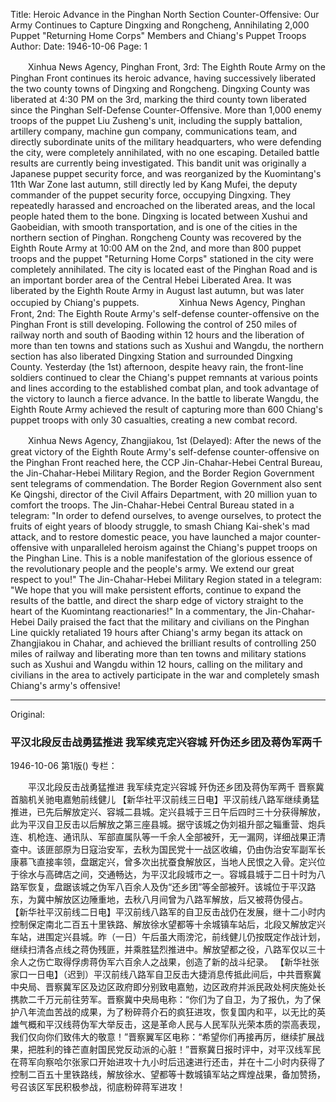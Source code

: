 Title: Heroic Advance in the Pinghan North Section Counter-Offensive: Our Army Continues to Capture Dingxing and Rongcheng, Annihilating 2,000 Puppet "Returning Home Corps" Members and Chiang's Puppet Troops
Author:
Date: 1946-10-06
Page: 1

　　Xinhua News Agency, Pinghan Front, 3rd: The Eighth Route Army on the Pinghan Front continues its heroic advance, having successively liberated the two county towns of Dingxing and Rongcheng. Dingxing County was liberated at 4:30 PM on the 3rd, marking the third county town liberated since the Pinghan Self-Defense Counter-Offensive. More than 1,000 enemy troops of the puppet Liu Zusheng's unit, including the supply battalion, artillery company, machine gun company, communications team, and directly subordinate units of the military headquarters, who were defending the city, were completely annihilated, with no one escaping. Detailed battle results are currently being investigated. This bandit unit was originally a Japanese puppet security force, and was reorganized by the Kuomintang's 11th War Zone last autumn, still directly led by Kang Mufei, the deputy commander of the puppet security force, occupying Dingxing. They repeatedly harassed and encroached on the liberated areas, and the local people hated them to the bone. Dingxing is located between Xushui and Gaobeidian, with smooth transportation, and is one of the cities in the northern section of Pinghan. Rongcheng County was recovered by the Eighth Route Army at 10:00 AM on the 2nd, and more than 800 puppet troops and the puppet "Returning Home Corps" stationed in the city were completely annihilated. The city is located east of the Pinghan Road and is an important border area of the Central Hebei Liberated Area. It was liberated by the Eighth Route Army in August last autumn, but was later occupied by Chiang's puppets.
　　
　　Xinhua News Agency, Pinghan Front, 2nd: The Eighth Route Army's self-defense counter-offensive on the Pinghan Front is still developing. Following the control of 250 miles of railway north and south of Baoding within 12 hours and the liberation of more than ten towns and stations such as Xushui and Wangdu, the northern section has also liberated Dingxing Station and surrounded Dingxing County. Yesterday (the 1st) afternoon, despite heavy rain, the front-line soldiers continued to clear the Chiang's puppet remnants at various points and lines according to the established combat plan, and took advantage of the victory to launch a fierce advance. In the battle to liberate Wangdu, the Eighth Route Army achieved the result of capturing more than 600 Chiang's puppet troops with only 30 casualties, creating a new combat record.

　　Xinhua News Agency, Zhangjiakou, 1st (Delayed): After the news of the great victory of the Eighth Route Army's self-defense counter-offensive on the Pinghan Front reached here, the CCP Jin-Chahar-Hebei Central Bureau, the Jin-Chahar-Hebei Military Region, and the Border Region Government sent telegrams of commendation. The Border Region Government also sent Ke Qingshi, director of the Civil Affairs Department, with 20 million yuan to comfort the troops. The Jin-Chahar-Hebei Central Bureau stated in a telegram: "In order to defend ourselves, to avenge ourselves, to protect the fruits of eight years of bloody struggle, to smash Chiang Kai-shek's mad attack, and to restore domestic peace, you have launched a major counter-offensive with unparalleled heroism against the Chiang's puppet troops on the Pinghan Line. This is a noble manifestation of the glorious essence of the revolutionary people and the people's army. We extend our great respect to you!" The Jin-Chahar-Hebei Military Region stated in a telegram: "We hope that you will make persistent efforts, continue to expand the results of the battle, and direct the sharp edge of victory straight to the heart of the Kuomintang reactionaries!" In a commentary, the Jin-Chahar-Hebei Daily praised the fact that the military and civilians on the Pinghan Line quickly retaliated 19 hours after Chiang's army began its attack on Zhangjiakou in Chahar, and achieved the brilliant results of controlling 250 miles of railway and liberating more than ten towns and military stations such as Xushui and Wangdu within 12 hours, calling on the military and civilians in the area to actively participate in the war and completely smash Chiang's army's offensive!



<hr /> 

Original: 


### 平汉北段反击战勇猛推进  我军续克定兴容城  歼伪还乡团及蒋伪军两千

1946-10-06
第1版()
专栏：

　　平汉北段反击战勇猛推进
    我军续克定兴容城
    歼伪还乡团及蒋伪军两千
    晋察冀首脑机关驰电嘉勉前线健儿
    【新华社平汉前线三日电】平汉前线八路军继续勇猛推进，已先后解放定兴、容城二县城。定兴县城于三日午后四时三十分获得解放，此为平汉自卫反击以后解放之第三座县城。据守该城之伪刘祖升部之辎重营、炮兵连、机枪连、通讯队、军部直属队等一千余人全部被歼，无一漏网，详细战果正清查中。该匪部原为日寇治安军，去秋为国民党十一战区收编，仍由伪治安军副军长康慕飞直接率领，盘踞定兴，曾多次出扰蚕食解放区，当地人民恨之入骨。定兴位于徐水与高碑店之间，交通畅达，为平汉北段城市之一。容城县城于二日十时为八路军恢复，盘踞该城之伪军八百余人及伪“还乡团”等全部被歼。该城位于平汉路东，为冀中解放区边陲重地，去秋八月间曾为八路军解放，后又被蒋伪侵占。
    【新华社平汉前线二日电】平汉前线八路军的自卫反击战仍在发展，继十二小时内控制保定南北二百五十里铁路、解放徐水望都等十余城镇车站后，北段又解放定兴车站，进围定兴县城。昨（一日）午后虽大雨滂沱，前线健儿仍按既定作战计划，继续扫清各点线之蒋伪残匪，并乘胜猛烈推进中。解放望都之役，八路军仅以三十余人之伤亡取得俘虏蒋伪军六百余人之战果，创造了新的战斗纪录。
    【新华社张家口一日电】（迟到）平汉前线八路军自卫反击大捷消息传抵此间后，中共晋察冀中央局、晋察冀军区及边区政府即分别致电嘉勉，边区政府并派民政处柯庆施处长携款二千万元前往劳军。晋察冀中央局电称：“你们为了自卫，为了报仇，为了保护八年流血苦战的成果，为了粉碎蒋介石的疯狂进攻，恢复国内和平，以无比的英雄气概和平汉线蒋伪军大举反击，这是革命人民与人民军队光荣本质的崇高表现，我们仅向你们致伟大的敬意！”晋察翼军区电称：“希望你们再接再厉，继续扩展战果，把胜利的锋芒直射国民党反动派的心脏！”晋察冀日报时评中，对平汉线军民在蒋军向察哈尔张家口开始进攻十九小时后迅速进行还击，并在十二小时内获得了控制二百五十里铁路线，解放徐水、望都等十数城镇军站之辉煌战果，备加赞扬，号召该区军民积极参战，彻底粉碎蒋军进攻！
